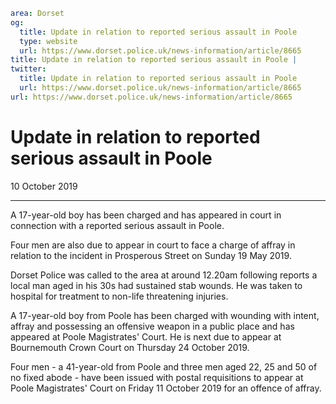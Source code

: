 ```yaml
area: Dorset
og:
  title: Update in relation to reported serious assault in Poole
  type: website
  url: https://www.dorset.police.uk/news-information/article/8665
title: Update in relation to reported serious assault in Poole |
twitter:
  title: Update in relation to reported serious assault in Poole
  url: https://www.dorset.police.uk/news-information/article/8665
url: https://www.dorset.police.uk/news-information/article/8665
```

# Update in relation to reported serious assault in Poole

10 October 2019

* * *

A 17-year-old boy has been charged and has appeared in court in connection with a reported serious assault in Poole.

Four men are also due to appear in court to face a charge of affray in relation to the incident in Prosperous Street on Sunday 19 May 2019.

Dorset Police was called to the area at around 12.20am following reports a local man aged in his 30s had sustained stab wounds. He was taken to hospital for treatment to non-life threatening injuries.

A 17-year-old boy from Poole has been charged with wounding with intent, affray and possessing an offensive weapon in a public place and has appeared at Poole Magistrates' Court. He is next due to appear at Bournemouth Crown Court on Thursday 24 October 2019.

Four men - a 41-year-old from Poole and three men aged 22, 25 and 50 of no fixed abode - have been issued with postal requisitions to appear at Poole Magistrates' Court on Friday 11 October 2019 for an offence of affray.
